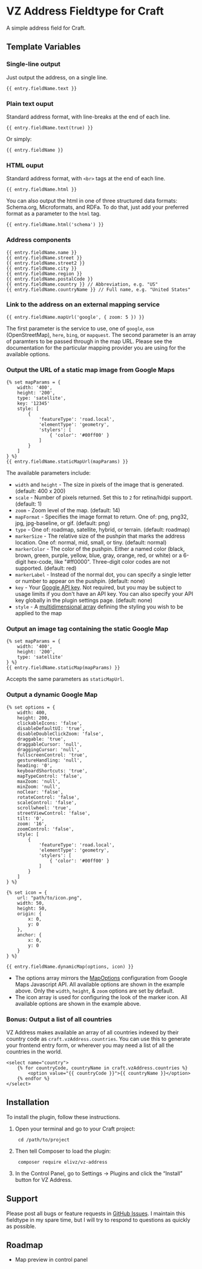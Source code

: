 VZ Address Fieldtype for Craft
==============================

A simple address field for Craft.


Template Variables
------------------

### Single-line output

Just output the address, on a single line.

    {{ entry.fieldName.text }}

### Plain text ouput

Standard address format, with line-breaks at the end of each line.

    {{ entry.fieldName.text(true) }}

Or simply:

    {{ entry.fieldName }}

### HTML ouput

Standard address format, with `<br>` tags at the end of each line.

    {{ entry.fieldName.html }}

You can also output the html in one of three structured data formats: Schema.org, Microformats, and RDFa. To do that, just add your preferred format as a parameter to the `html` tag.

    {{ entry.fieldName.html('schema') }}

### Address components

    {{ entry.fieldName.name }}
    {{ entry.fieldName.street }}
    {{ entry.fieldName.street2 }}
    {{ entry.fieldName.city }}
    {{ entry.fieldName.region }}
    {{ entry.fieldName.postalCode }}
    {{ entry.fieldName.country }} // Abbreviation, e.g. "US"
    {{ entry.fieldName.countryName }} // Full name, e.g. "United States"

### Link to the address on an external mapping service

    {{ entry.fieldName.mapUrl('google', { zoom: 5 }) }}

The first parameter is the service to use, one of `google`, `osm` (OpenStreetMap), `here`, `bing`, or `mapquest`. The second parameter is an array of paramters to be passed through in the map URL. Please see the documentation for the particular mapping provider you are using for the available options.

### Output the URL of a static map image from Google Maps

    {% set mapParams = {
        width: '400',
        height: '200',
        type: 'satellite',
        key: '12345'
        style: [
            {
                'featureType': 'road.local',
                'elementType': 'geometry',
                'stylers': [
                    { 'color': '#00ff00' }
                ]
            }
        ]
    } %}
    {{ entry.fieldName.staticMapUrl(mapParams) }}

The available parameters include:

* `width` and `height` - The size in pixels of the image that is generated. (default: 400 x 200)
* `scale` - Number of pixels returned. Set this to `2` for retina/hidpi support. (default: 1)
* `zoom` - Zoom level of the map. (default: 14)
* `mapFormat` - Specifies the image format to return. One of: png, png32, jpg, jpg-baseline, or gif. (default: png)
* `type` - One of: roadmap, satellite, hybrid, or terrain. (default: roadmap)
* `markerSize` - The relative size of the pushpin that marks the address location. One of: normal, mid, small, or tiny. (default: normal)
* `markerColor` - The color of the pushpin. Either a named color (black, brown, green, purple, yellow, blue, gray, orange, red, or white) or a 6-digit hex-code, like "#ff0000". Three-digit color codes are not supported. (default: red)
* `markerLabel` - Instead of the normal dot, you can specify a single letter or number to appear on the pushpin. (default: none)
* `key` - Your [Google API key](https://developers.google.com/maps/documentation/static-maps/get-api-key). Not required, but you may be subject to usage limits if you don't have an API key. You can also specify your API key globally in the plugin settings page. (default: none)
* `style` - A [multidimensional array](https://developers.google.com/maps/documentation/javascript/styling) defining the styling you wish to be applied to the map 

### Output an image tag containing the static Google Map

    {% set mapParams = {
        width: '400',
        height: '200',
        type: 'satellite'
    } %}
    {{ entry.fieldName.staticMap(mapParams) }}

Accepts the same parameters as `staticMapUrl`.

### Output a dynamic Google Map

    {% set options = {
        width: 400,
        height: 200,
        clickableIcons: 'false',
        disableDefaultUI: 'true',
        disableDoubleClickZoom: 'false',
        draggable: 'true',
        draggableCursor: 'null',
        draggingCursor: 'null',
        fullscreenControl: 'true',
        gestureHandling: 'null',
        heading: '0',
        keyboardShortcuts: 'true',
        mapTypeControl: 'false',
        maxZoom: 'null',
        minZoom: 'null',
        noClear: 'false',
        rotateControl: 'false',
        scaleControl: 'false',
        scrollwheel: 'true',
        streetViewControl: 'false',
        tilt: '0',
        zoom: '16',
        zoomControl: 'false',
        style: [
            {
                'featureType': 'road.local',
                'elementType': 'geometry',
                'stylers': [
                    { 'color': '#00ff00' }
                ]
            }
        ]
    } %}

    {% set icon = {
        url: "path/to/icon.png",
        width: 50,
        height: 50,
        origin: {
            x: 0,
            y: 0
        },
        anchor: {
            x: 0,
            y: 0
        }
    } %}

    {{ entry.fieldName.dynamicMap(options, icon) }}

* The options array mirrors the [MapOptions](https://developers.google.com/maps/documentation/javascript/3.exp/reference#MapOptions) configuration from Google Maps Javascript API. All available options are shown in the example above. Only the `width`, `height`, & `zoom` options are set by default.
* The icon array is used for configuring the look of the marker icon. All available options are shown in the example above.

### Bonus: Output a list of all countries

VZ Address makes available an array of all countries indexed by their country code as `craft.vzAddress.countries`. You can use this to generate your frontend entry form, or wherever you may need a list of all the countries in the world.

    <select name="country">
        {% for countryCode, countryName in craft.vzAddress.countries %}
            <option value="{{ countryCode }}">{{ countryName }}</option>
        {% endfor %}
    </select>

Installation
------------

To install the plugin, follow these instructions.

1. Open your terminal and go to your Craft project:

        cd /path/to/project

2. Then tell Composer to load the plugin:

        composer require elivz/vz-address

3. In the Control Panel, go to Settings → Plugins and click the “Install” button for VZ Address.

Support
-------

Please post all bugs or feature requests in [GitHub Issues](https://github.com/elivz/VzAddress-Craft/issues). I maintain this fieldtype in my spare time, but I will try to respond to questions as quickly as possible.

Roadmap
-------

* Map preview in control panel
